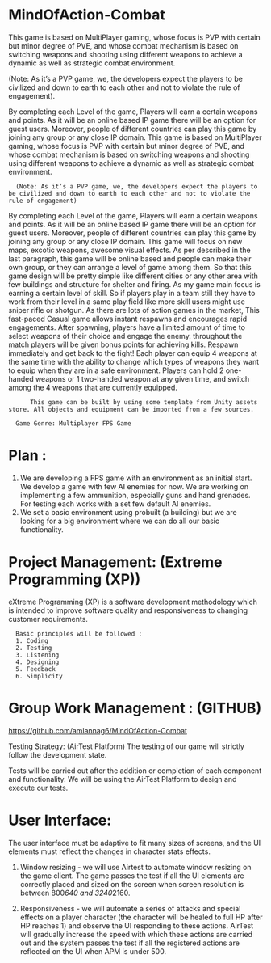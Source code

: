 # MindOfAction-Combat

This game is based on MultiPlayer gaming, whose focus is PVP with certain but minor degree of PVE, and whose combat mechanism is based on switching weapons and shooting using different weapons to achieve a dynamic as well as strategic combat environment.

  (Note: As it’s a PVP game, we, the developers expect the players to be civilized and down to earth to each other and not to violate the rule of engagement).
  
  By completing each Level of the game, Players will earn a certain weapons and points. As it will be an online based IP game there will be an option for guest users. Moreover, people of different countries can play this game by joining any group or any close IP domain.
This game is based on MultiPlayer gaming, whose focus is PVP with certain but minor degree of PVE, and whose combat mechanism is based on switching weapons and shooting using different weapons to achieve a dynamic as well as strategic combat
environment.

      (Note: As it’s a PVP game, we, the developers expect the players to be civilized and down to earth to each other and not to violate the rule of engagement)
      
      
By completing each Level of the game, Players will earn a certain weapons and points. As it will be an online based IP game there will be an option for guest users. Moreover, people of different countries can play this game by joining any group or any close IP domain. This game will focus on new maps, excotic weapons, awesome visual effects. As per described in the last paragraph, this game will be online based and people can make their own group, or they can arrange a level of game among them. So that this game design will be pretty simple like different cities or any other area with few buildings and structure for shelter and firing. As my game main focus is earning a certain level of skill. So if players play in a team still they have to work from their level in a same play field like more skill users might use sniper rifle or shotgun. As there are lots of action games in the market, This fast-paced Casual game allows
instant respawns and encourages rapid engagements. After spawning, players have a limited amount of time to select weapons of their choice and engage the enemy. throughout the match players will be given bonus points for achieving kills. Respawn immediately and get back to the fight! Each player can equip 4 weapons at the same time with the ability to change which types of weapons they want to equip when they are in a safe environment. Players can hold 2 one-handed weapons or 1 two-handed weapon at any given time, and switch among the 4 weapons that are currently equipped.

          This game can be built by using some template from Unity assets store. All objects and equipment can be imported from a few sources.

      Game Genre: Multiplayer FPS Game

# Plan :
1. We are developing a FPS game with an environment as an initial start. We
develop a game with few AI enemies for now. We are working on
implementing a few ammunition, especially guns and hand grenades. For
testing each works with a set few default AI enemies.
2. We set a basic environment using probuilt (a building) but we are looking for
a big environment where we can do all our basic functionality.

# Project Management: (Extreme Programming (XP))
eXtreme Programming (XP) is a software development methodology which is intended to
improve software quality and responsiveness to changing customer requirements.

      Basic principles will be followed :
      1. Coding
      2. Testing
      3. Listening
      4. Designing
      5. Feedback
      6. Simplicity

# Group Work Management : (GITHUB)
 https://github.com/amlannag6/MindOfAction-Combat
 
Testing Strategy: (AirTest Platform) The testing of our game will strictly follow the
development state. 

Tests will be carried out after the addition or completion of each component and functionality. We will be using the AirTest Platform to design and execute our tests.

# User Interface:

 The user interface must be adaptive to fit many sizes of screens, and the UI elements must reflect the changes in character stats effects.

1. Window resizing - we will use Airtest to automate window resizing on the game
client. The game passes the test if all the UI elements are correctly placed and sized
on the screen when screen resolution is between 800*640 and 3240*2160.

2. Responsiveness - we will automate a series of attacks and special effects on a player
character (the character will be healed to full HP after HP reaches 1) and observe the
UI responding to these actions. AirTest will gradually increase the speed with which
these actions are carried out and the system passes the test if all the registered actions
are reflected on the UI when APM is under 500.
